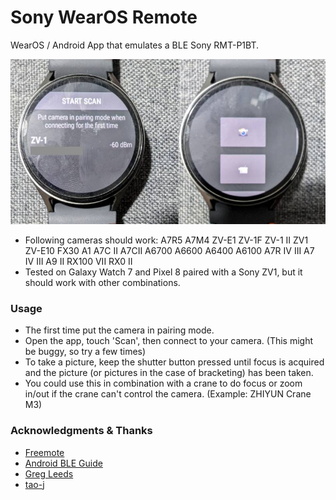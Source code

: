 # Sony WearOS Remote

WearOS / Android App that emulates a BLE Sony RMT-P1BT.

![image](https://raw.githubusercontent.com/sonictruth/swremote/main/watch.jpg?reload)

- Following cameras should work:
A7R5 A7M4 ZV-E1 ZV-1F ZV-1 II ZV1 ZV-E10 FX30 A1 A7C II A7CII A6700 A6600 A6400 A6100 A7R IV III A7 IV III A9 II RX100 VII RX0 II
- Tested on Galaxy Watch 7 and Pixel 8 paired with a Sony ZV1, but it should work with other combinations.

### Usage
- The first time put the camera in pairing mode.
- Open the app, touch 'Scan', then connect to your camera. (This might be buggy, so try a few times)
- To take a picture, keep the shutter button pressed until focus is acquired and the picture (or pictures in the case of bracketing) has been taken.
- You could use this in combination with a crane to do focus or zoom in/out if the crane can't control the camera. (Example: ZHIYUN Crane M3)
  
### Acknowledgments & Thanks
- [Freemote](https://github.com/coral/freemote)
- [Android BLE Guide](https://punchthrough.com/android-ble-guide/) 
- [Greg Leeds](https://gregleeds.com/reverse-engineering-sony-camera-bluetooth/)
- [tao-j](https://github.com/tao-j) 
